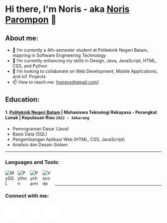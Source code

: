 # Hi there, I'm Noris - aka [Noris Parompon](https://www.linkedin.com/in/noris-parompon-1855a8310/) 👋
## About me:
- 🔭 I’m currently a 4th-semester student at Politeknik Negeri Batam, majoring in Software Engineering Technology
- 🌱 I’m currently enhancing my skills in Design, Java, JavaScript, HTML, CSS, and Python
- 👯 I’m looking to collaborate on Web Development, Mobile Applications, and IoT Projects
- 📫 How to reach me: [norpyx@gmail.com]

## Education:

#### 1. [Politeknik Negeri Batam](https://www.polibatam.ac.id/) | Mahasiswa Teknologi Rekayasa - Perangkat Lunak | Kepulauan Riau `2022 - Sekarang`
- Pemrograman Dasar (Java)
- Basis Data (SQL)
- Pengembangan Aplikasi Web (HTML, CSS, JavaScript)
- Analisis dan Desain Sistem
---

### Languages and Tools:

[<img align="left" alt="MySQL" width="30px" src="https://cdn.jsdelivr.net/gh/devicons/devicon/icons/mysql/mysql-original.svg" style="padding-right:10px;" />][webdev]
[<img align="left" alt="Python" width="30px" src="https://upload.wikimedia.org/wikipedia/commons/thumb/c/c3/Python-logo-notext.svg/121px-Python-logo-notext.svg.png" style="padding-right:10px;" />][webdev]
[<img align="left" alt="Pycharm" width="30px" src="https://upload.wikimedia.org/wikipedia/commons/thumb/1/1d/PyCharm_Icon.svg/64px-PyCharm_Icon.svg.png" style="padding-right:10px;" />][webdev]
[<img align="left" alt="Vscode" width="30px" src="https://upload.wikimedia.org/wikipedia/commons/thumb/1/1c/Visual_Studio_Code_1.35_icon.png/64px-Visual_Studio_Code_1.35_icon.png" style="padding-right:10px;" />][webdev]



<br />
<br />

---
### Connect with me:
[![website](./img/youtube-dark.svg)](https://www.youtube.com/channel/UCPNzVnYl6pC2IWfN5aQJmJg)
&nbsp;&nbsp;
[![website](./img/linkedin-dark.svg)](https://www.linkedin.com/in/noris-parompon-1855a8310/)
&nbsp;&nbsp;
[![website](./img/instagram-dark.svg)](https://www.instagram.com/nors_p?igsh=MXI1c3NsNWtoemdxMQ==)
&nbsp;&nbsp;


[webdev]: https://github.com/Norissss
